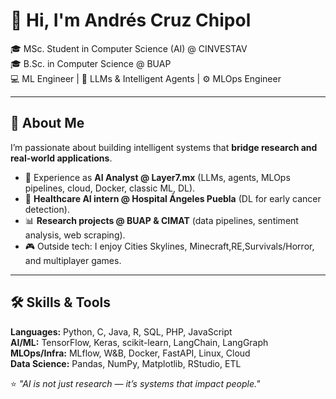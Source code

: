 # 👋 Hi, I'm Andrés Cruz Chipol  

🎓 MSc. Student in Computer Science (AI) @ CINVESTAV  
🎓 B.Sc. in Computer Science @ BUAP  
💻 ML Engineer | 🤖 LLMs & Intelligent Agents | ⚙️ MLOps Engineer  

---

## 🚀 About Me
I’m passionate about building intelligent systems that **bridge research and real-world applications**.  
- 🧠 Experience as **AI Analyst @ Layer7.mx** (LLMs, agents, MLOps pipelines, cloud, Docker, classic ML, DL).  
- 🏥 **Healthcare AI intern @ Hospital Ángeles Puebla** (DL for early cancer detection).  
- 📊 **Research projects @ BUAP & CIMAT** (data pipelines, sentiment analysis, web scraping).  
- 🎮 Outside tech: I enjoy Cities Skylines, Minecraft,RE,Survivals/Horror, and multiplayer games.  

---


## 🛠️ Skills & Tools
**Languages:** Python, C, Java, R, SQL, PHP, JavaScript  
**AI/ML:** TensorFlow, Keras, scikit-learn, LangChain, LangGraph  
**MLOps/Infra:** MLflow, W&B, Docker, FastAPI, Linux, Cloud  
**Data Science:** Pandas, NumPy, Matplotlib, RStudio, ETL  

⭐️ *"AI is not just research — it’s systems that impact people."*
